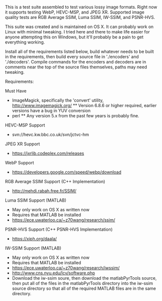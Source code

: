 This is a test suite assembled to test various lossy image formats. Right now it supports testing WebP, HEVC-MSP, and JPEG XR. Supported image quality tests are RGB Average SSIM, Luma SSIM, IW-SSIM, and PSNR-HVS.

This suite was created and is maintained on OS X. It can probably work on Linux with minimal tweaking. I tried here and there to make life easier for anyone attempting this on Windows, but it'll probably be a pain to get everything working.

Install all of the requirements listed below, build whatever needs to be built in the requirements, then build every source file in './encoders' and './decoders'. Compile commands for the encoders and decoders are in comments near the top of the source files themselves, paths may need tweaking.

Requirements:

Must Have
* ImageMagick, specifically the 'convert' utility, http://www.imagemagick.org/
** Version 6.8.6 or higher required, earlier versions have a bug in YUV conversion
* perl
** Any version 5.x from the past few years is probably fine.

HEVC-MSP Support
* svn://hevc.kw.bbc.co.uk/svn/jctvc-hm

JPEG XR Support
* https://jxrlib.codeplex.com/releases

WebP Support
* https://developers.google.com/speed/webp/download

RGB Average SSIM Support (C++ Implementation)
* http://mehdi.rabah.free.fr/SSIM/

Luma SSIM Support (MATLAB)
* May only work on OS X as written now
* Requires that MATLAB be installed
* https://ece.uwaterloo.ca/~z70wang/research/ssim/

PSNR-HVS Support (C++ PSNR-HVS Implementation)
* https://xiph.org/daala/

IW-SSIM Support (MATLAB)
* May only work on OS X as written now
* Requires that MATLAB be installed
* https://ece.uwaterloo.ca/~z70wang/research/iwssim/
* http://www.cns.nyu.edu/lcv/software.php
* Download the iw-ssim soure, then download the matlabPyrTools source, then put all of the files in the matlabPyrTools directory into the iw-ssim source directory so that all of the required MATLAB files are in the same directory.
